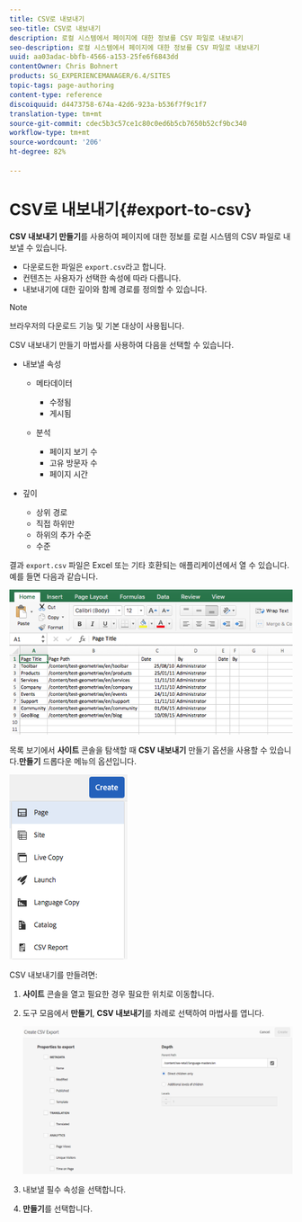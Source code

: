 ```yaml
---
title: CSV로 내보내기
seo-title: CSV로 내보내기
description: 로컬 시스템에서 페이지에 대한 정보를 CSV 파일로 내보내기
seo-description: 로컬 시스템에서 페이지에 대한 정보를 CSV 파일로 내보내기
uuid: aa03adac-bbfb-4566-a153-25fe6f6843dd
contentOwner: Chris Bohnert
products: SG_EXPERIENCEMANAGER/6.4/SITES
topic-tags: page-authoring
content-type: reference
discoiquuid: d4473758-674a-42d6-923a-b536f7f9c1f7
translation-type: tm+mt
source-git-commit: cdec5b3c57ce1c80c0ed6b5cb7650b52cf9bc340
workflow-type: tm+mt
source-wordcount: '206'
ht-degree: 82%

---
```



# CSV로 내보내기{#export-to-csv}

**CSV 내보내기 만들기**&#x200B;를 사용하여 페이지에 대한 정보를 로컬 시스템의 CSV 파일로 내보낼 수 있습니다.

* 다운로드한 파일은 `export.csv`라고 합니다.
* 컨텐츠는 사용자가 선택한 속성에 따라 다릅니다.
* 내보내기에 대한 깊이와 함께 경로를 정의할 수 있습니다.

>[!NOTE]
>
>브라우저의 다운로드 기능 및 기본 대상이 사용됩니다.

CSV 내보내기 만들기 마법사를 사용하여 다음을 선택할 수 있습니다.

* 내보낼 속성

   * 메타데이터

      * 수정됨
      * 게시됨
   * 분석

      * 페이지 보기 수
      * 고유 방문자 수
      * 페이지 시간


* 깊이

   * 상위 경로
   * 직접 하위만
   * 하위의 추가 수준
   * 수준

결과 `export.csv` 파일은 Excel 또는 기타 호환되는 애플리케이션에서 열 수 있습니다. 예를 들면 다음과 같습니다.

![chlimage_1-58](assets/chlimage_1-58.png)

목록 보기에서 **사이트** 콘솔을 탐색할 때 **CSV 내보내기** 만들기 옵션을 사용할 수 있습니다.**만들기** 드롭다운 메뉴의 옵션입니다.

![screen_shot_2018-03-21at154719](assets/screen_shot_2018-03-21at154719.png)

CSV 내보내기를 만들려면:

1. **사이트** 콘솔을 열고 필요한 경우 필요한 위치로 이동합니다.
1. 도구 모음에서 **만들기**, **CSV 내보내기**&#x200B;를 차례로 선택하여 마법사를 엽니다.

   ![screen_shot_2018-03-21at154758](assets/screen_shot_2018-03-21at154758.png)

1. 내보낼 필수 속성을 선택합니다.
1. **만들기**&#x200B;를 선택합니다.

